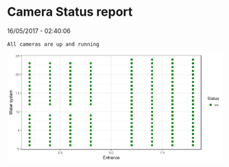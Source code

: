 Camera Status report
================
16/05/2017 - 02:40:06

    All cameras are up and running

![](camreport_files/figure-markdown_github/unnamed-chunk-2-1.png)
